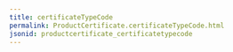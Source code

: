 ```yaml
---
title: certificateTypeCode
permalink: ProductCertificate.certificateTypeCode.html
jsonid: productcertificate_certificatetypecode
---
```


